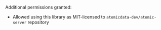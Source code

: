Additional permissions granted:

* Allowed using this library as MIT-licensed to `atomicdata-dev/atomic-server` repository
